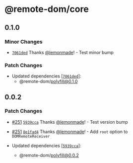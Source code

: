 # @remote-dom/core

## 0.1.0

### Minor Changes

- [`7061ded`](https://github.com/Shopify/remote-ui/commit/7061ded1da4699c6dd6a820eeb940a8af7c66d82) Thanks [@lemonmade](https://github.com/lemonmade)! - Test minor bump

### Patch Changes

- Updated dependencies [[`7061ded`](https://github.com/Shopify/remote-ui/commit/7061ded1da4699c6dd6a820eeb940a8af7c66d82)]:
  - @remote-dom/polyfill@0.1.0

## 0.0.2

### Patch Changes

- [#251](https://github.com/Shopify/remote-ui/pull/251) [`5939cca`](https://github.com/Shopify/remote-ui/commit/5939cca8112417124327bd26f9e2c21f4bf9b20a) Thanks [@lemonmade](https://github.com/lemonmade)! - Test version bump

- [#251](https://github.com/Shopify/remote-ui/pull/251) [`8e1fad4`](https://github.com/Shopify/remote-ui/commit/8e1fad4a00cfe68ff1594fbabeec10c29958685f) Thanks [@lemonmade](https://github.com/lemonmade)! - Add `root` option to `DOMRemoteReceiver`

- Updated dependencies [[`5939cca`](https://github.com/Shopify/remote-ui/commit/5939cca8112417124327bd26f9e2c21f4bf9b20a)]:
  - @remote-dom/polyfill@0.0.2
